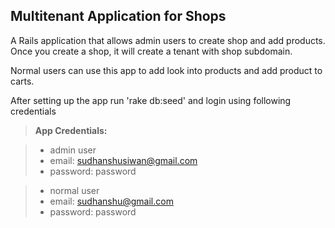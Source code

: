 ## Multitenant Application for Shops

A Rails application that allows admin users to create shop and add products.
Once you create a shop, it will create a tenant with shop subdomain.

Normal users can use this app to add look into products and add product to carts.

After setting up the app run 'rake db:seed' and login using following credentials

> **App Credentials:**

> - admin user
> - email: sudhanshusiwan@gmail.com
> - password: password

> - normal user
> - email: sudhanshu@gmail.com
> - password: password